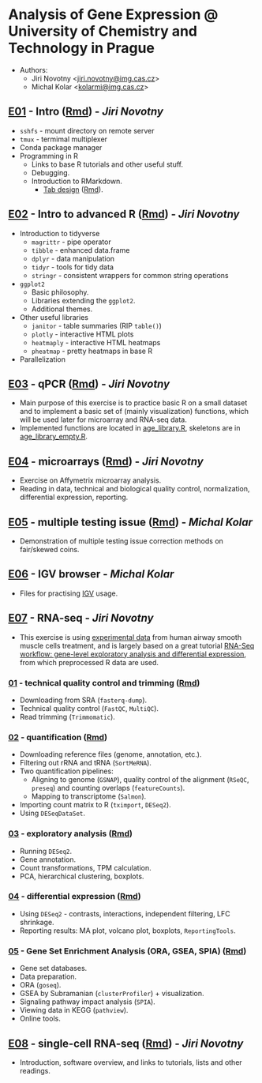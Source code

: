 # Analysis of Gene Expression @ University of Chemistry and Technology in Prague

- Authors:
  - Jiri Novotny &lt;jiri.novotny@img.cas.cz&gt;
  - Michal Kolar &lt;kolarmi@img.cas.cz&gt;

## [E01](Exercises/E01-intro/intro.html) - Intro ([Rmd](Exercises/E01-intro/intro.Rmd)) - _Jiri Novotny_

- `sshfs` - mount directory on remote server
- `tmux` - termimal multiplexer
- Conda package manager
- Programming in R
  - Links to base R tutorials and other useful stuff.
  - Debugging.
  - Introduction to RMarkdown.
    - [Tab design](Exercises/E01-intro/tab_design.html) ([Rmd](Exercises/E01-intro/tab_design.Rmd)).

## [E02](Exercises/E02-intro_to_advanced_R/intro_to_advanced_R.html) - Intro to advanced R ([Rmd](Exercises/E02-intro_to_advanced_R/intro_to_advanced_R.Rmd)) - _Jiri Novotny_

- Introduction to tidyverse
  - `magrittr` - pipe operator
  - `tibble` - enhanced data.frame
  - `dplyr` - data manipulation
  - `tidyr` - tools for tidy data
  - `stringr` - consistent wrappers for common string operations
- `ggplot2`
  - Basic philosophy.
  - Libraries extending the `ggplot2`.
  - Additional themes.
- Other useful libraries
  - `janitor` - table summaries (RIP `table()`)
  - `plotly` - interactive HTML plots
  - `heatmaply` - interactive HTML heatmaps
  - `pheatmap` - pretty heatmaps in base R
- Parallelization

## [E03](Exercises/E03-qPCR/qPCR.html) - qPCR ([Rmd](Exercises/E03-qPCR/qPCR.Rmd)) - _Jiri Novotny_

- Main purpose of this exercise is to practice basic R on a small dataset and to
  implement a basic set of (mainly visualization) functions, which will be used
  later for microarray and RNA-seq data.
- Implemented functions are located in [age_library.R](Exercises/age_library.R),
  skeletons are in [age_library_empty.R](Exercises/age_library_empty.R).

## [E04](Exercises/E04-microarrays/microarrays.html) - microarrays ([Rmd](Exercises/E04-microarrays/microarrays.Rmd)) - _Jiri Novotny_

- Exercise on Affymetrix microarray analysis.
- Reading in data, technical and biological quality control, normalization, differential expression, reporting.

## [E05](Exercises/E05-multiple_testing_issue/multiple_testing_issue.html) - multiple testing issue ([Rmd](Exercises/E05-multiple_testing_issue/multiple_testing_issue.Rmd)) - _Michal Kolar_

- Demonstration of multiple testing issue correction methods on fair/skewed coins.

## [E06](Exercises/E06-IGV) - IGV browser - _Michal Kolar_

- Files for practising [IGV](http://software.broadinstitute.org/software/igv/) usage.

## [E07](Exercises/E07-RNA_seq) - RNA-seq - _Jiri Novotny_

- This exercise is using [experimental data](https://www.ncbi.nlm.nih.gov/geo/query/acc.cgi?acc=GSE52778) from human airway smooth muscle cells treatment,
and is largely based on a great tutorial
[RNA-Seq workflow: gene-level exploratory analysis and differential expression](https://f1000research.com/articles/4-1070/v2),
from which preprocessed R data are used.

### [01](Exercises/E07-RNA_seq/01_quality_control/01_quality_control.html) - technical quality control and trimming ([Rmd](Exercises/E07-RNA_seq/01_quality_control/01_quality_control.Rmd))

- Downloading from SRA (`fasterq-dump`).
- Technical quality control (`FastQC`, `MultiQC`).
- Read trimming (`Trimmomatic`).

### [02](Exercises/E07-RNA_seq/02_quantification/02_quantification.html) - quantification ([Rmd](Exercises/E07-RNA_seq/02_quantification/02_quantification.Rmd))

- Downloading reference files (genome, annotation, etc.).
- Filtering out rRNA and tRNA (`SortMeRNA`).
- Two quantification pipelines:
  - Aligning to genome (`GSNAP`), quality control of the alignment (`RSeQC`, `preseq`) and counting overlaps (`featureCounts`).
  - Mapping to transcriptome (`Salmon`).
- Importing count matrix to R (`tximport`, `DESeq2`).
- Using `DESeqDataSet`.

### [03](Exercises/E07-RNA_seq/03_exploratory_analysis/03_exploratory_analysis.html) - exploratory analysis ([Rmd](Exercises/E07-RNA_seq/03_exploratory_analysis/03_exploratory_analysis.Rmd))

- Running `DESeq2`.
- Gene annotation.
- Count transformations, TPM calculation.
- PCA, hierarchical clustering, boxplots.

### [04](Exercises/E07-RNA_seq/04_differential_expression/04_differential_expression.html) - differential expression ([Rmd](Exercises/E07-RNA_seq/04_differential_expression/04_differential_expression.Rmd))

- Using `DESeq2` - contrasts, interactions, independent filtering, LFC shrinkage.
- Reporting results: MA plot, volcano plot, boxplots, `ReportingTools`.

### [05](Exercises/E07-RNA_seq/05_gene_set_analysis/05_gene_set_analysis.html) - Gene Set Enrichment Analysis (ORA, GSEA, SPIA) ([Rmd](Exercises/E07-RNA_seq/05_gene_set_analysis/05_gene_set_analysis.Rmd))

- Gene set databases.
- Data preparation.
- ORA (`goseq`).
- GSEA by Subramanian (`clusterProfiler`) + visualization.
- Signaling pathway impact analysis (`SPIA`).
- Viewing data in KEGG (`pathview`).
- Online tools.

## [E08](Exercises/E08-scRNA_seq/scRNA_seq.html) - single-cell RNA-seq ([Rmd](Exercises/E08-scRNA_seq/scRNA_seq.Rmd)) - _Jiri Novotny_

- Introduction, software overview, and links to tutorials, lists and other readings.
